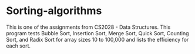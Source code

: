 # Sorting-algorithms
This is one of the assignments from CS2028 - Data Structures. This program tests Bubble Sort, Insertion Sort, Merge Sort, Quick Sort, Counting Sort, and Radix Sort for array sizes 10 to 100,000 and lists the efficiency for each sort. 
